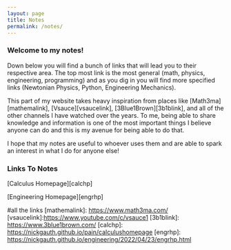 ```yaml
---
layout: page
title: Notes
permalink: /notes/
---
```


<h3>Welcome to my notes!</h3>

Down below you will find a bunch of links that will lead you to their respective area. The top most link is the most general (math, physics, engineering, programming) and as you dig in you will find more specified links (Newtonian Physics, Python, Engineering Mechanics).

This part of my website takes heavy inspiration from places like [Math3ma][mathemalink], [Vsauce][vsaucelink], [3Blue1Brown][3b1blink], and all of the other channels I have watched over the years. To me, being able to share knowledge and information is one of the most important things I believe anyone can do and this is my avenue for being able to do that.

I hope that my notes are useful to whoever uses them and are able to spark an interest in what I do for anyone else!

<h3>Links To Notes</h3>

<p>[Calculus Homepage][calchp]</p>
<p>[Engineering Homepage][engrhp]</p>


#all the links
[mathemalink]: https://www.math3ma.com/
[vsaucelink]:https://www.youtube.com/c/vsauce1
[3b1blink]: https://www.3blue1brown.com/
[calchp]: https://nickgauth.github.io/pain/calculushomepage
[engrhp]: https://nickgauth.github.io/engineering/2022/04/23/engrhp.html
